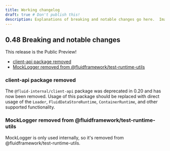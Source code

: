 ```yaml
---
title: Working changelog
draft: true # Don't publish this!
description: Explanations of breaking and notable changes go here.  Images should live in docs/static/images.  The contents of this file are moved to a release notes page as parts of building docs for each release.
---
```


## 0.48 Breaking and notable changes
This release is the Public Preview!

- [client-api package removed](#client-api-package-removed)
- [MockLogger removed from @fluidframework/test-runtime-utils](#mocklogger-removed-from-fluidframeworktest-runtime-utils)

### client-api package removed
The `@fluid-internal/client-api` package was deprecated in 0.20 and has now been removed.  Usage of this package should be replaced with direct usage of the `Loader`, `FluidDataStoreRuntime`, `ContainerRuntime`, and other supported functionality.

### MockLogger removed from @fluidframework/test-runtime-utils
MockLogger is only used internally, so it's removed from @fluidframework/test-runtime-utils.
